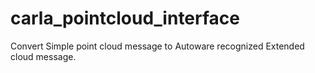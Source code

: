 # carla_pointcloud_interface

Convert Simple point cloud message to Autoware recognized Extended cloud message.
